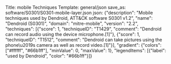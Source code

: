 Title: mobile Techniques
Template: general/json
save_as: software/S0301/S0301-mobile-layer.json
json: {"description": "Mobile techniques used by Dendroid, ATT&CK software S0301 v1.2", "name": "Dendroid (S0301)", "domain": "mitre-mobile", "version": "2.2", "techniques": [{"score": 1, "techniqueID": "T1429", "comment": "Dendroid can record audio using the device microphone.[1]"}, {"score": 1, "techniqueID": "T1512", "comment": "Dendroid can take pictures using the phone\u2019s camera as well as record video.[1]"}], "gradient": {"colors": ["#ffffff", "#66b1ff"], "minValue": 0, "maxValue": 1}, "legendItems": [{"label": "used by Dendroid", "color": "#66b1ff"}]}
